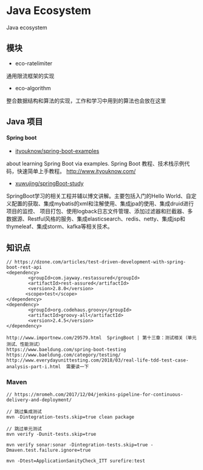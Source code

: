 # Java Ecosystem

Java ecosystem

## 模块

- eco-ratelimiter

通用限流框架的实现

- eco-algorithm

整合数据结构和算法的实现，工作和学习中用到的算法也会放在这里

## Java 项目

#### Spring boot

- [ityouknow/spring-boot-examples](https://github.com/ityouknow/spring-boot-examples)

about learning Spring Boot via examples. Spring Boot 教程、技术栈示例代码，快速简单上手教程。 http://www.ityouknow.com/

- [xuwujing/springBoot-study](https://github.com/xuwujing/springBoot-study)

SpringBoot学习的相关工程并辅以博文讲解。主要包括入门的Hello World、自定义配置的获取、集成mybatis的xml和注解使用、集成jpa的使用、集成druid进行项目的监控、 项目打包、使用logback日志文件管理、添加过滤器和拦截器、多数据源、Restful风格的服务、集成elasticsearch、redis、netty、集成jsp和thymeleaf、集成storm、kafka等相关技术。

## 知识点

```
// https://dzone.com/articles/test-driven-development-with-spring-boot-rest-api
<dependency>
        <groupId>com.jayway.restassured</groupId>
        <artifactId>rest-assured</artifactId>
        <version>2.8.0</version>
       <scope>test</scope>
</dependency>
<dependency>
        <groupId>org.codehaus.groovy</groupId>
        <artifactId>groovy-all</artifactId>
        <version>2.4.5</version>
</dependency>
```

```
http://www.importnew.com/29579.html  SpringBoot | 第十三章：测试相关（单元测试、性能测试）
https://www.baeldung.com/spring-boot-testing
https://www.baeldung.com/category/testing/
http://www.everydayunittesting.com/2018/03/real-life-tdd-test-case-analysis-part-i.html  需要读一下
```

### Maven

```
// https://mromeh.com/2017/12/04/jenkins-pipeline-for-continuous-delivery-and-deployment/

// 跳过集成测试
mvn -Dintegration-tests.skip=true clean package

// 跳过单元测试
mvn verify -Dunit-tests.skip=true

mvn verify sonar:sonar -Dintegration-tests.skip=true -Dmaven.test.failure.ignore=true

mvn -Dtest=ApplicationSanityCheck_ITT surefire:test
```

